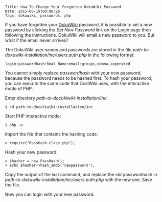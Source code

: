     Title: How To Change Your Forgotten DokuWiki Password
    Date: 2015-06-19T00:06:26
    Tags: dokuwiki, passwords, php 

If you have forgotten your [DokuWiki](https://dokuwiki.org) password, it is possible to set a new password by clicking the _Set New Password_ link on the Login page then following the instructions. DokuWiki will email a new password to you. But what if the email never arrives?

<!-- more -->

The DokuWiki user names and passwords are stored in the file _path-to-dokuwiki-installation/inc/users.auth.php_ in the following format:

    login:passwordhash:Real Name:email:groups,comma,seperated

You cannot simply replace _passwordhash_ with your new password, because the password needs to be hashed first. To hash your password, you can execute the same code that DokiWiki uses, with the interactive mode of PHP.

Enter directory _path-to-docukiwiki-installation/inc_:

    $ cd path-to-docukiwiki-installation/inc

Start PHP interactive mode:

    $ php -a

Import the file that contains the hashing code:

    > require("PassHash.class.php");

Hash your new password:

    > $hasher = new PassHash();
    > echo $hasher->hash_smd5('newpassword');

Copy the output of the last command, and replace the old passwordhash in _path-to-dokuwiki-installation/inc/users.auth.php_ with the new one. Save the file.

Now you can login with your new password.
